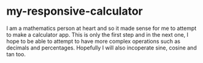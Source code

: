 # my-responsive-calculator
I am a mathematics person at heart and so it made sense for me to attempt to make a calculator app. 
This is only the first step and in the next one, I hope to be able to attempt to have more complex operations such as decimals and percentages. 
Hopefully I will also incoperate sine, cosine and tan too. 
